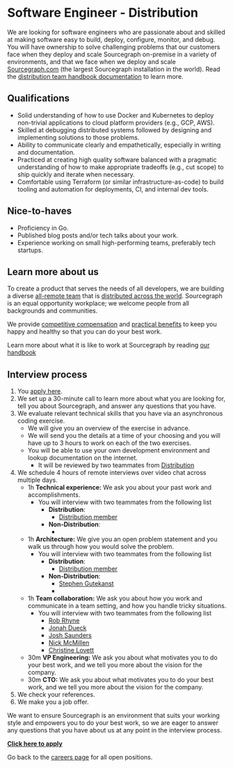# Software Engineer - Distribution

We are looking for software engineers who are passionate about and skilled at making software easy to build, deploy, configure, monitor, and debug. You will have ownership to solve challenging problems that our customers face when they deploy and scale Sourcegraph on-premise in a variety of environments, and that we face when we deploy and scale [Sourcegraph.com](https://sourcegraph.com/search) (the largest Sourcegraph installation in the world). Read the [distribution team handbook documentation](../distribution/index.md) to learn more.

## Qualifications

- Solid understanding of how to use Docker and Kubernetes to deploy non-trivial applications to cloud platform providers (e.g., GCP, AWS).
- Skilled at debugging distributed systems followed by designing and implementing solutions to those problems.
- Ability to communicate clearly and empathetically, especially in writing and documentation.
- Practiced at creating high quality software balanced with a pragmatic understanding of how to make appropriate tradeoffs (e.g., cut scope) to ship quickly and iterate when necessary.
- Comfortable using Terraform (or similar infrastructure-as-code) to build tooling and automation for deployments, CI, and internal dev tools.

## Nice-to-haves

- Proficiency in Go.
- Published blog posts and/or tech talks about your work.
- Experience working on small high-performing teams, preferably tech startups.

## Learn more about us

To create a product that serves the needs of all developers, we are building a diverse [all-remote team](../../../company/remote/index.md) that is [distributed across the world](../../../company/team/index.md). Sourcegraph is an equal opportunity workplace; we welcome people from all backgrounds and communities.

We provide [competitive compensation](../../people-ops/compensation.md) and [practical benefits](../../people-ops/benefits-and-perks.md) to keep you happy and healthy so that you can do your best work.

Learn more about what it is like to work at Sourcegraph by reading [our handbook](../../index.md)

## Interview process

1. You [apply here](https://jobs.lever.co/sourcegraph/ddef3b91-ce19-4b22-8db4-65e159d7ff2b/apply).
1. We set up a 30-minute call to learn more about what you are looking for, tell you about Sourcegraph, and answer any questions that you have.
1. We evaluate relevant technical skills that you have via an asynchronous coding exercise.
   - We will give you an overview of the exercise in advance.
   - We will send you the details at a time of your choosing and you will have up to 3 hours to work on each of the two exercises.
   - You will be able to use your own development environment and lookup documentation on the internet.
     - It will be reviewed by two teammates from [Distribution](https://about.sourcegraph.com/handbook/engineering/distribution#members)
1. We schedule 4 hours of remote interviews over video chat across multiple days.
   - 1h **Technical experience:** We ask you about your past work and accomplishments.
     - You will interview with two teammates from the following list
       - **Distribution**:
         - [Distribution member](https://about.sourcegraph.com/handbook/engineering/distribution#members)
       - **Non-Distribution**:
         - []()
   - 1h **Architecture:** We give you an open problem statement and you walk us through how you would solve the problem.
     - You will interview with two teammates from the following list
       - **Distribution**:
         - [Distribution member](https://about.sourcegraph.com/handbook/engineering/distribution#members)
       - **Non-Distribution**:
         - [Stephen Gutekanst](../../../company/team/index.md#stephen-gutekanst)
         - []()
   - 1h **Team collaboration:** We ask you about how you work and communicate in a team setting, and how you handle tricky situations.
     - You will interview with two teammates from the following list
       - [Rob Rhyne](../../../company/team/index.md#rob-rhyne)
       - [Jonah Dueck](../../../company/team/index.md#jonah-dueck-he-him)
       - [Josh Saunders](../../../company/team/index.md#josh-saunders)
       - [Nick McMillen](../../../company/team/index.md#nick-mcmillen-he-him)
       - [Christine Lovett](../../../company/team/index.md#christine-lovett-she-her)
   - 30m **VP Engineering:** We ask you about what motivates you to do your best work, and we tell you more about the vision for the company.
   - 30m **CTO:** We ask you about what motivates you to do your best work, and we tell you more about the vision for the company.
2. We check your references.
3. We make you a job offer.

We want to ensure Sourcegraph is an environment that suits your working style and empowers you to do your best work, so we are eager to answer any questions that you have about us at any point in the interview process.

**[Click here to apply](https://jobs.lever.co/sourcegraph/ddef3b91-ce19-4b22-8db4-65e159d7ff2b/apply)**

Go back to the [careers page](../../../company/careers.md) for all open positions.
